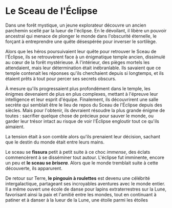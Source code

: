 # Le Sceau de l'Éclipse

Dans une forêt mystique, un jeune explorateur découvre un ancien parchemin scellé par la lueur de l'éclipse. En le dévoilant, il libère un pouvoir ancestral qui menace de plonger le monde dans l'obscurité éternelle, le forçant à entreprendre une quête désespérée pour inverser le sortilège.

Alors que les héros poursuivaient leur quête pour retrouver le Sceau de l'Éclipse, ils se retrouvèrent face à un énigmatique temple ancien, dissimulé au cœur de la forêt mystérieuse. À l'intérieur, des pièges mortels les attendaient, mais leur détermination était inébranlable. Ils savaient que ce temple contenait les réponses qu'ils cherchaient depuis si longtemps, et ils étaient prêts à tout pour percer ses secrets obscurs.

À mesure qu'ils progressaient plus profondément dans le temple, les énigmes devenaient de plus en plus complexes, mettant à l'épreuve leur intelligence et leur esprit d'équipe. Finalement, ils découvrirent une salle secrète qui semblait être le lieu de repos du Sceau de l'Éclipse depuis des siècles. Mais pour l'obtenir, ils devraient résoudre la plus grande énigme de toutes : sacrifier quelque chose de précieux pour sauver le monde, ou garder leur trésor intact au risque de voir l'Éclipse engloutir tout ce qu'ils aimaient.

La tension était à son comble alors qu'ils prenaient leur décision, sachant que le destin du monde était entre leurs mains.

Le sceau se **fissura** petit à petit suite à ce choc *immense*, des éclats commencèrent à se disséminer tout autour. L'éclipse fut imminente, encore un peu et **le sceau se _brisera_**. Alors que le monde tremblait suite à cette découverte, ils apparurent.

De retour sur Terre, **le pingouin à roulettes** est devenu une célébrité intergalactique, partageant ses incroyables aventures avec le monde entier. Il a même ouvert une école de danse pour lapins extraterrestres sur la Lune, favorisant ainsi la paix et l'amitié entre les mondes, tout en continuant à patiner et à danser à la lueur de la Lune, une étoile parmi les étoiles